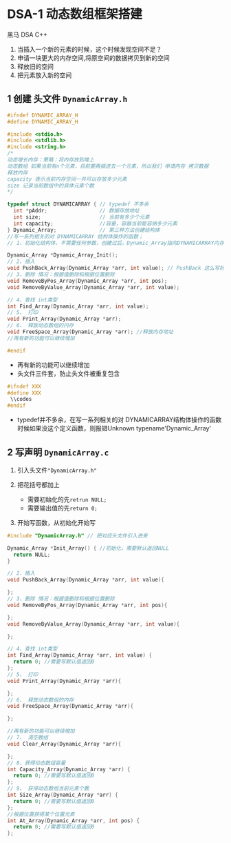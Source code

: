 # DSA-1 动态数组框架搭建

黑马 DSA C++

1. 当插入一个新的元素的时候，这个时候发现空间不足？
2. 申请一块更大的内存空间,将原空间的数据拷贝到新的空间
3. 释放旧的空间
4. 把元素放入新的空间

## 1 创建 头文件 `DynamicArray.h`

```c++
#ifndef DYNAMIC_ARRAY_H
#define DYNAMIC_ARRAY_H

#include <stdio.h>
#include <stdlib.h>
#include <string.h>
/*
动态增长内存：策略：将内存放到堆上
动态数组 如果当前有n个元素，目前要再插进去一个元素，所以我们 申请内存 拷贝数据
释放内存
capacity 表示当前内存空间一共可以存放多少元素
size 记录当前数组中的具体元素个数
*/

typedef struct DYNAMICARRAY { // typedef 不多余
  int *pAddr;                 // 数据存放地址
  int size;                   // 当前有多少个元素
  int capacity;               //容量，容器当前能容纳多少元素
} Dynamic_Array;              // 第三种方法创建结构体
//写一系列相关的对 DYNAMICARRAY 结构体操作的函数；
// 1、初始化结构体，不需要任何参数，创建过后，Dynamic_Array指向DYNAMICARRAY内存空间

Dynamic_Array *Dynamic_Array_Init();
// 2、插入
void PushBack_Array(Dynamic_Array *arr, int value); // PushBack 这么写好看
// 3、删除 情况：根据值删除和根据位置删除
void RemoveByPos_Array(Dynamic_Array *arr, int pos);
void RemoveByValue_Array(Dynamic_Array *arr, int value);

// 4、查找 int类型
int Find_Array(Dynamic_Array *arr, int value);
// 5、 打印
void Print_Array(Dynamic_Array *arr);
// 6、 释放动态数组的内存
void FreeSpace_Array(Dynamic_Array *arr); //释放内存地址
//再有新的功能可以继续增加

#endif
```

- 再有新的功能可以继续增加
- 头文件三件套，防止头文件被重复包含
```c++
#ifndef XXX
#define XXX
 \\codes
#endif
```

- typedef并不多余，在写一系列相关的对 DYNAMICARRAY结构体操作的函数时候如果没这个定义函数，则报错Unknown typename'Dynamic_Array'

## 2 写声明 `DynamicArray.c`

1. 引入头文件`"DynamicArray.h"`
2. 把花括号都加上
   - 需要初始化的先`retrun NULL;`
   - 需要输出值的先`return 0;`

3. 开始写函数，从初始化开始写

```cpp
#include "DynamicArray.h" // 把对应头文件引入进来

Dynamic_Array *Init_Array() { //初始化，需要默认返回NULL
  return NULL;
}

// 2、插入
void PushBack_Array(Dynamic_Array *arr, int value){

};
// 3、删除 情况：根据值删除和根据位置删除
void RemoveByPos_Array(Dynamic_Array *arr, int pos){

};
void RemoveByValue_Array(Dynamic_Array *arr, int value){

};

// 4、查找 int类型
int Find_Array(Dynamic_Array *arr, int value) {
  return 0; //需要写默认值返回0
};
// 5、 打印
void Print_Array(Dynamic_Array *arr){

};
// 6、 释放动态数组的内存
void FreeSpace_Array(Dynamic_Array *arr){

};

//再有新的功能可以继续增加
// 7、 清空数组
void Clear_Array(Dynamic_Array *arr){

};
// 8、获得动态数组容量
int Capacity_Array(Dynamic_Array *arr) {
  return 0; //需要写默认值返回0
};
// 9、 获得动态数组当前元素个数
int Size_Array(Dynamic_Array *arr) {
  return 0; //需要写默认值返回0
};
//根据位置获得某个位置元素
int At_Array(Dynamic_Array *arr, int pos) {
  return 0; //需要写默认值返回0
};


```

```c++


```




